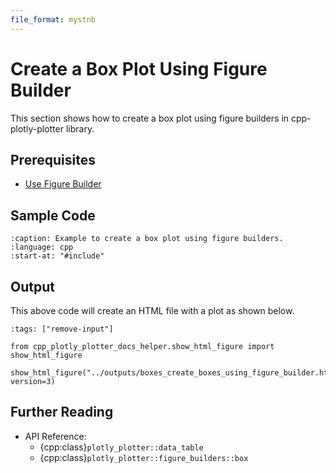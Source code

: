 ```yaml
---
file_format: mystnb
---
```


# Create a Box Plot Using Figure Builder

This section shows how to create a box plot using figure builders in cpp-plotly-plotter library.

## Prerequisites

- [Use Figure Builder](../get_started/use_figure_builder.md)

## Sample Code

```{literalinclude} /../../../examples/boxes/create_boxes_using_figure_builder.cpp
:caption: Example to create a box plot using figure builders.
:language: cpp
:start-at: "#include"
```

## Output

This above code will create an HTML file with a plot as shown below.

```{code-cell}
:tags: ["remove-input"]

from cpp_plotly_plotter_docs_helper.show_html_figure import show_html_figure

show_html_figure("../outputs/boxes_create_boxes_using_figure_builder.html", version=3)
```

## Further Reading

- API Reference:
  - {cpp:class}`plotly_plotter::data_table`
  - {cpp:class}`plotly_plotter::figure_builders::box`
